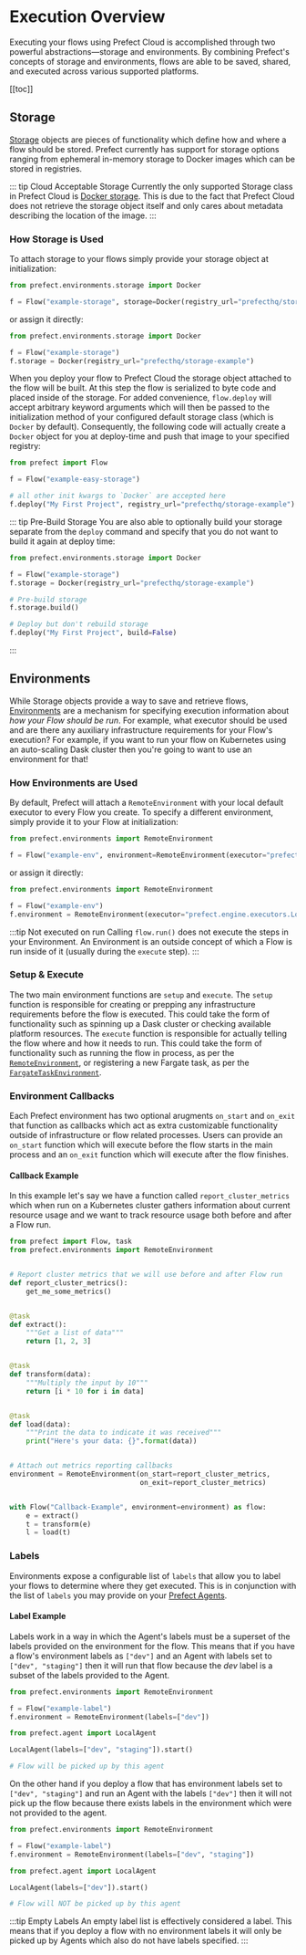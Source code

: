 # Execution Overview

Executing your flows using Prefect Cloud is accomplished through two powerful abstractions—storage and environments. By combining Prefect's concepts of storage and environments, flows are able to be saved, shared, and executed across various supported platforms.

[[toc]]

## Storage

[Storage](https://docs.prefect.io/api/unreleased/environments/storage.html) objects are pieces of functionality which define how and where a flow should be stored. Prefect currently has support for storage options ranging from ephemeral in-memory storage to Docker images which can be stored in registries.

::: tip Cloud Acceptable Storage
Currently the only supported Storage class in Prefect Cloud is [Docker storage](https://docs.prefect.io/api/unreleased/environments/storage.html#docker). This is due to the fact that Prefect Cloud does not retrieve the storage object itself and only cares about metadata describing the location of the image.
:::

### How Storage is Used

To attach storage to your flows simply provide your storage object at initialization:

```python
from prefect.environments.storage import Docker

f = Flow("example-storage", storage=Docker(registry_url="prefecthq/storage-example"))
```

or assign it directly:

```python
from prefect.environments.storage import Docker

f = Flow("example-storage")
f.storage = Docker(registry_url="prefecthq/storage-example")
```

When you deploy your flow to Prefect Cloud the storage object attached to the flow will be built. At this step the flow is serialized to byte code and placed inside of the storage. For added convenience, `flow.deploy` will accept arbitrary keyword arguments which will then be passed to the initialization method of your configured default storage class (which is `Docker` by default). Consequently, the following code will actually create a `Docker` object for you at deploy-time and push that image to your specified registry:

```python
from prefect import Flow

f = Flow("example-easy-storage")

# all other init kwargs to `Docker` are accepted here
f.deploy("My First Project", registry_url="prefecthq/storage-example")
```

::: tip Pre-Build Storage
You are also able to optionally build your storage separate from the `deploy` command and specify that you do not want to build it again at deploy time:

```python
from prefect.environments.storage import Docker

f = Flow("example-storage")
f.storage = Docker(registry_url="prefecthq/storage-example")

# Pre-build storage
f.storage.build()

# Deploy but don't rebuild storage
f.deploy("My First Project", build=False)
```

:::

## Environments

While Storage objects provide a way to save and retrieve flows, [Environments](https://docs.prefect.io/api/unreleased/environments/execution.html) are a mechanism for specifying execution information about _how your Flow should be run_. For example, what executor should be used and are there any auxiliary infrastructure requirements for your Flow's execution? For example, if you want to run your flow on Kubernetes using an auto-scaling Dask cluster then you're going to want to use an environment for that!

### How Environments are Used

By default, Prefect will attach a `RemoteEnvironment` with your local default executor to every Flow you create. To specify a different environment, simply provide it to your Flow at initialization:

```python
from prefect.environments import RemoteEnvironment

f = Flow("example-env", environment=RemoteEnvironment(executor="prefect.engine.executors.LocalExecutor"))
```

or assign it directly:

```python
from prefect.environments import RemoteEnvironment

f = Flow("example-env")
f.environment = RemoteEnvironment(executor="prefect.engine.executors.LocalExecutor")
```

:::tip Not executed on run
Calling `flow.run()` does not execute the steps in your Environment. An Environment is an outside concept of which a Flow is run inside of it (usually during the `execute` step).
:::

### Setup & Execute

The two main environment functions are `setup` and `execute`. The `setup` function is responsible for creating or prepping any infrastructure requirements before the flow is executed. This could take the form of functionality such as spinning up a Dask cluster or checking available platform resources. The `execute` function is responsible for actually telling the flow where and how it needs to run. This could take the form of functionality such as running the flow in process, as per the [`RemoteEnvironment`](https://docs.prefect.io/api/unreleased/environments/execution.html##remoteenvironment), or registering a new Fargate task, as per the [`FargateTaskEnvironment`](https://docs.prefect.io/api/unreleased/environments/execution.html#fargatetaskenvironment).

### Environment Callbacks

Each Prefect environment has two optional arugments `on_start` and `on_exit` that function as callbacks which act as extra customizable functionality outside of infrastructure or flow related processes. Users can provide an `on_start` function which will execute before the flow starts in the main process and an `on_exit` function which will execute after the flow finishes.

#### Callback Example

In this example let's say we have a function called `report_cluster_metrics` which when run on a Kubernetes cluster gathers information about current resource usage and we want to track resource usage both before and after a Flow run.

```python
from prefect import Flow, task
from prefect.environments import RemoteEnvironment


# Report cluster metrics that we will use before and after Flow run
def report_cluster_metrics():
    get_me_some_metrics()


@task
def extract():
    """Get a list of data"""
    return [1, 2, 3]


@task
def transform(data):
    """Multiply the input by 10"""
    return [i * 10 for i in data]


@task
def load(data):
    """Print the data to indicate it was received"""
    print("Here's your data: {}".format(data))


# Attach out metrics reporting callbacks
environment = RemoteEnvironment(on_start=report_cluster_metrics,
                                on_exit=report_cluster_metrics)


with Flow("Callback-Example", environment=environment) as flow:
    e = extract()
    t = transform(e)
    l = load(t)
```

### Labels

Environments expose a configurable list of `labels` that allow you to label your flows to determine where they get executed. This is in conjunction with the list of `labels` you may provide on your [Prefect Agents](../agent/overview.html).

#### Label Example

Labels work in a way in which the Agent's labels must be a superset of the labels provided on the environment for the flow. This means that if you have a flow's environment labels as `["dev"]` and an Agent with labels set to `["dev", "staging"]` then it will run that flow because the _dev_ label is a subset of the labels provided to the Agent.

```python
from prefect.environments import RemoteEnvironment

f = Flow("example-label")
f.environment = RemoteEnvironment(labels=["dev"])
```

```python
from prefect.agent import LocalAgent

LocalAgent(labels=["dev", "staging"]).start()

# Flow will be picked up by this agent
```

On the other hand if you deploy a flow that has environment labels set to `["dev", "staging"]` and run an Agent with the labels `["dev"]` then it will not pick up the flow because there exists labels in the environment which were not provided to the agent.

```python
from prefect.environments import RemoteEnvironment

f = Flow("example-label")
f.environment = RemoteEnvironment(labels=["dev", "staging"])
```

```python
from prefect.agent import LocalAgent

LocalAgent(labels=["dev"]).start()

# Flow will NOT be picked up by this agent
```

:::tip Empty Labels
An empty label list is effectively considered a label. This means that if you deploy a flow with no environment labels it will only be picked up by Agents which also do not have labels specified.
:::
